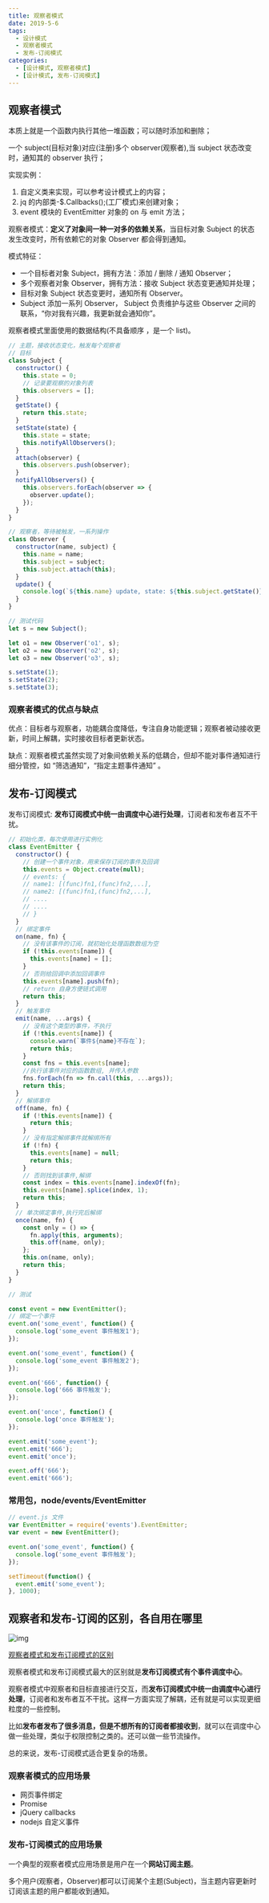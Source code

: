 ```yaml
---
title: 观察者模式
date: 2019-5-6
tags:
  - 设计模式
  - 观察者模式
  - 发布-订阅模式
categories:
  - [设计模式, 观察者模式]
  - [设计模式, 发布-订阅模式]
---
```


## 观察者模式

本质上就是一个函数内执行其他一堆函数；可以随时添加和删除；

一个 subject(目标对象)对应(注册)多个 observer(观察者),当 subject 状态改变时，通知其的 observer 执行；

实现实例：

1. 自定义类来实现，可以参考设计模式上的内容；
2. jq 的内部类-\$.Callbacks();(工厂模式)来创建对象；
3. event 模块的 EventEmitter 对象的 on 与 emit 方法；

观察者模式：**定义了对象间一种一对多的依赖关系**，当目标对象 Subject 的状态发生改变时，所有依赖它的对象 Observer 都会得到通知。

模式特征：

- 一个目标者对象 Subject，拥有方法：添加 / 删除 / 通知 Observer；
- 多个观察者对象 Observer，拥有方法：接收 Subject 状态变更通知并处理；
- 目标对象 Subject 状态变更时，通知所有 Observer。
- Subject 添加一系列 Observer， Subject 负责维护与这些 Observer 之间的联系，“你对我有兴趣，我更新就会通知你”。

观察者模式里面使用的数据结构(不具备顺序 ，是一个 list)。

```js
// 主题，接收状态变化，触发每个观察者
// 目标
class Subject {
  constructor() {
    this.state = 0;
    // 记录要观察的对象列表
    this.observers = [];
  }
  getState() {
    return this.state;
  }
  setState(state) {
    this.state = state;
    this.notifyAllObservers();
  }
  attach(observer) {
    this.observers.push(observer);
  }
  notifyAllObservers() {
    this.observers.forEach(observer => {
      observer.update();
    });
  }
}

// 观察者，等待被触发，一系列操作
class Observer {
  constructor(name, subject) {
    this.name = name;
    this.subject = subject;
    this.subject.attach(this);
  }
  update() {
    console.log(`${this.name} update, state: ${this.subject.getState()}`);
  }
}

// 测试代码
let s = new Subject();

let o1 = new Observer('o1', s);
let o2 = new Observer('o2', s);
let o3 = new Observer('o3', s);

s.setState(1);
s.setState(2);
s.setState(3);
```

### 观察者模式的优点与缺点

优点：目标者与观察者，功能耦合度降低，专注自身功能逻辑；观察者被动接收更新，时间上解耦，实时接收目标者更新状态。

缺点：观察者模式虽然实现了对象间依赖关系的低耦合，但却不能对事件通知进行细分管控，如 “筛选通知”，“指定主题事件通知” 。

## 发布-订阅模式

发布订阅模式: **发布订阅模式中统一由调度中心进行处理**，订阅者和发布者互不干扰。

```js
// 初始化类，每次使用进行实例化
class EventEmitter {
  constructor() {
    // 创建一个事件对象，用来保存订阅的事件及回调
    this.events = Object.create(null);
    // events: {
    // name1: [(func)fn1,(func)fn2,...],
    // name2: [(func)fn1,(func)fn2,...],
    // ....
    // ....
    // }
  }
  // 绑定事件
  on(name, fn) {
    // 没有该事件的订阅，就初始化处理函数数组为空
    if (!this.events[name]) {
      this.events[name] = [];
    }
    // 否则给回调中添加回调事件
    this.events[name].push(fn);
    // return 自身方便链式调用
    return this;
  }
  // 触发事件
  emit(name, ...args) {
    // 没有这个类型的事件，不执行
    if (!this.events[name]) {
      console.warn(`事件${name}不存在`);
      return this;
    }
    const fns = this.events[name];
    //执行该事件对应的函数数组, 并传入参数
    fns.forEach(fn => fn.call(this, ...args));
    return this;
  }
  // 解绑事件
  off(name, fn) {
    if (!this.events[name]) {
      return this;
    }
    // 没有指定解绑事件就解绑所有
    if (!fn) {
      this.events[name] = null;
      return this;
    }
    // 否则找到该事件,解绑
    const index = this.events[name].indexOf(fn);
    this.events[name].splice(index, 1);
    return this;
  }
  // 单次绑定事件,执行完后解绑
  once(name, fn) {
    const only = () => {
      fn.apply(this, arguments);
      this.off(name, only);
    };
    this.on(name, only);
    return this;
  }
}

// 测试

const event = new EventEmitter();
// 绑定一个事件
event.on('some_event', function() {
  console.log('some_event 事件触发1');
});

event.on('some_event', function() {
  console.log('some_event 事件触发2');
});

event.on('666', function() {
  console.log('666 事件触发');
});

event.on('once', function() {
  console.log('once 事件触发');
});

event.emit('some_event');
event.emit('666');
event.emit('once');

event.off('666');
event.emit('666');
```

### 常用包，node/events/EventEmitter

```js
// event.js 文件
var EventEmitter = require('events').EventEmitter;
var event = new EventEmitter();

event.on('some_event', function() {
  console.log('some_event 事件触发');
});

setTimeout(function() {
  event.emit('some_event');
}, 1000);
```

## 观察者和发布-订阅的区别，各自用在哪里

![img](./观察者与发布订阅.webp)

[观察者模式和发布订阅模式的区别](https://www.jianshu.com/p/594f018b68e7)

观察者模式和发布订阅模式最大的区别就是**发布订阅模式有个事件调度中心**。

观察者模式中观察者和目标直接进行交互，而**发布订阅模式中统一由调度中心进行处理**，订阅者和发布者互不干扰。这样一方面实现了解耦，还有就是可以实现更细粒度的一些控制。

比如**发布者发布了很多消息，但是不想所有的订阅者都接收到**，就可以在调度中心做一些处理，类似于权限控制之类的。还可以做一些节流操作。

总的来说，发布-订阅模式适合更复杂的场景。

### 观察者模式的应用场景

- 网页事件绑定
- Promise
- jQuery callbacks
- nodejs 自定义事件

### 发布-订阅模式的应用场景

一个典型的观察者模式应用场景是用户在一个**网站订阅主题**。

多个用户(观察者，Observer)都可以订阅某个主题(Subject)，当主题内容更新时订阅该主题的用户都能收到通知。
